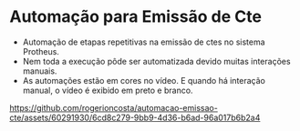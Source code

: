 # Automação para Emissão de Cte
* Automação de etapas repetitivas na emissão de ctes no sistema Protheus.
* Nem toda a execução pôde ser automatizada devido muitas interações manuais.
* As automações estão em cores no vídeo. E quando há interação manual, o vídeo é exibido em preto e branco.

https://github.com/rogerioncosta/automacao-emissao-cte/assets/60291930/6cd8c279-9bb9-4d36-b6ad-96a017b6b2a4

